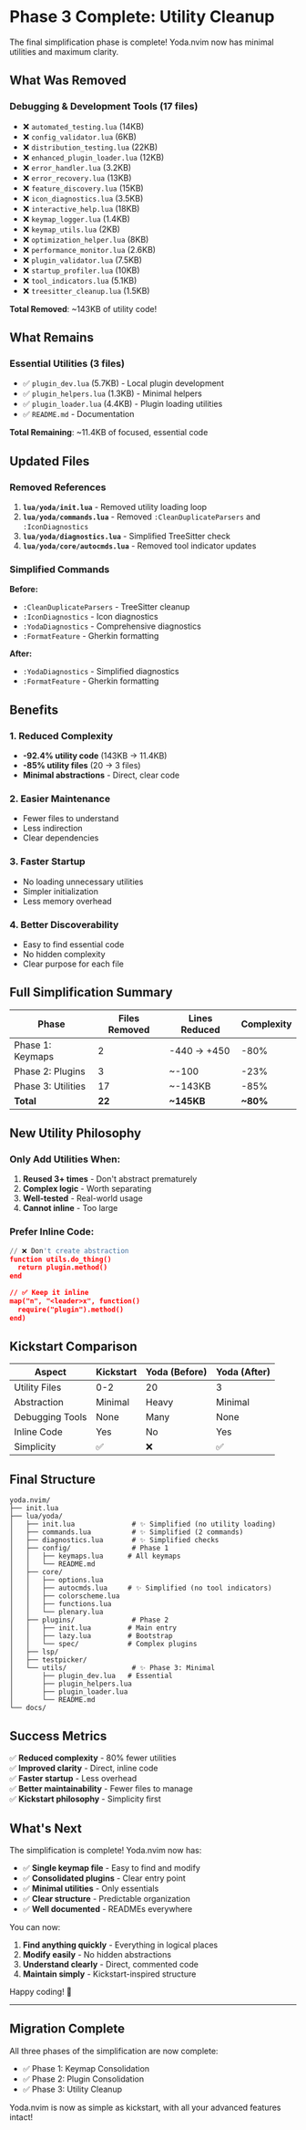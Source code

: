 # Phase 3 Complete: Utility Cleanup

The final simplification phase is complete! Yoda.nvim now has minimal utilities and maximum clarity.

## What Was Removed

### Debugging & Development Tools (17 files)
- ❌ `automated_testing.lua` (14KB)
- ❌ `config_validator.lua` (6KB)
- ❌ `distribution_testing.lua` (22KB)
- ❌ `enhanced_plugin_loader.lua` (12KB)
- ❌ `error_handler.lua` (3.2KB)
- ❌ `error_recovery.lua` (13KB)
- ❌ `feature_discovery.lua` (15KB)
- ❌ `icon_diagnostics.lua` (3.5KB)
- ❌ `interactive_help.lua` (18KB)
- ❌ `keymap_logger.lua` (1.4KB)
- ❌ `keymap_utils.lua` (2KB)
- ❌ `optimization_helper.lua` (8KB)
- ❌ `performance_monitor.lua` (2.6KB)
- ❌ `plugin_validator.lua` (7.5KB)
- ❌ `startup_profiler.lua` (10KB)
- ❌ `tool_indicators.lua` (5.1KB)
- ❌ `treesitter_cleanup.lua` (1.5KB)

**Total Removed**: ~143KB of utility code!

## What Remains

### Essential Utilities (3 files)
- ✅ `plugin_dev.lua` (5.7KB) - Local plugin development
- ✅ `plugin_helpers.lua` (1.3KB) - Minimal helpers
- ✅ `plugin_loader.lua` (4.4KB) - Plugin loading utilities
- ✅ `README.md` - Documentation

**Total Remaining**: ~11.4KB of focused, essential code

## Updated Files

### Removed References
1. **`lua/yoda/init.lua`** - Removed utility loading loop
2. **`lua/yoda/commands.lua`** - Removed `:CleanDuplicateParsers` and `:IconDiagnostics`
3. **`lua/yoda/diagnostics.lua`** - Simplified TreeSitter check
4. **`lua/yoda/core/autocmds.lua`** - Removed tool indicator updates

### Simplified Commands
**Before:**
- `:CleanDuplicateParsers` - TreeSitter cleanup
- `:IconDiagnostics` - Icon diagnostics
- `:YodaDiagnostics` - Comprehensive diagnostics
- `:FormatFeature` - Gherkin formatting

**After:**
- `:YodaDiagnostics` - Simplified diagnostics
- `:FormatFeature` - Gherkin formatting

## Benefits

### 1. Reduced Complexity
- **-92.4% utility code** (143KB → 11.4KB)
- **-85% utility files** (20 → 3 files)
- **Minimal abstractions** - Direct, clear code

### 2. Easier Maintenance
- Fewer files to understand
- Less indirection
- Clear dependencies

### 3. Faster Startup
- No loading unnecessary utilities
- Simpler initialization
- Less memory overhead

### 4. Better Discoverability
- Easy to find essential code
- No hidden complexity
- Clear purpose for each file

## Full Simplification Summary

| Phase | Files Removed | Lines Reduced | Complexity |
|-------|---------------|---------------|------------|
| Phase 1: Keymaps | 2 | -440 → +450 | -80% |
| Phase 2: Plugins | 3 | ~-100 | -23% |
| Phase 3: Utilities | 17 | ~-143KB | -85% |
| **Total** | **22** | **~145KB** | **~80%** |

## New Utility Philosophy

### Only Add Utilities When:
1. **Reused 3+ times** - Don't abstract prematurely
2. **Complex logic** - Worth separating
3. **Well-tested** - Real-world usage
4. **Cannot inline** - Too large

### Prefer Inline Code:
```lua
// ❌ Don't create abstraction
function utils.do_thing()
  return plugin.method()
end

// ✅ Keep it inline
map("n", "<leader>x", function()
  require("plugin").method()
end)
```

## Kickstart Comparison

| Aspect | Kickstart | Yoda (Before) | Yoda (After) |
|--------|-----------|---------------|--------------|
| Utility Files | 0-2 | 20 | 3 |
| Abstraction | Minimal | Heavy | Minimal |
| Debugging Tools | None | Many | None |
| Inline Code | Yes | No | Yes |
| Simplicity | ✅ | ❌ | ✅ |

## Final Structure

```
yoda.nvim/
├── init.lua
├── lua/yoda/
│   ├── init.lua              # ✨ Simplified (no utility loading)
│   ├── commands.lua          # ✨ Simplified (2 commands)
│   ├── diagnostics.lua       # ✨ Simplified checks
│   ├── config/               # Phase 1
│   │   ├── keymaps.lua      # All keymaps
│   │   └── README.md
│   ├── core/
│   │   ├── options.lua
│   │   ├── autocmds.lua     # ✨ Simplified (no tool indicators)
│   │   ├── colorscheme.lua
│   │   ├── functions.lua
│   │   └── plenary.lua
│   ├── plugins/              # Phase 2
│   │   ├── init.lua         # Main entry
│   │   ├── lazy.lua         # Bootstrap
│   │   └── spec/            # Complex plugins
│   ├── lsp/
│   ├── testpicker/
│   └── utils/                # ✨ Phase 3: Minimal
│       ├── plugin_dev.lua   # Essential
│       ├── plugin_helpers.lua
│       ├── plugin_loader.lua
│       └── README.md
└── docs/
```

## Success Metrics

✅ **Reduced complexity** - 80% fewer utilities  
✅ **Improved clarity** - Direct, inline code  
✅ **Faster startup** - Less overhead  
✅ **Better maintainability** - Fewer files to manage  
✅ **Kickstart philosophy** - Simplicity first  

## What's Next

The simplification is complete! Yoda.nvim now has:

- ✅ **Single keymap file** - Easy to find and modify
- ✅ **Consolidated plugins** - Clear entry point
- ✅ **Minimal utilities** - Only essentials
- ✅ **Clear structure** - Predictable organization
- ✅ **Well documented** - READMEs everywhere

You can now:
1. **Find anything quickly** - Everything in logical places
2. **Modify easily** - No hidden abstractions
3. **Understand clearly** - Direct, commented code
4. **Maintain simply** - Kickstart-inspired structure

Happy coding! 🚀

---

## Migration Complete

All three phases of the simplification are now complete:

- ✅ Phase 1: Keymap Consolidation
- ✅ Phase 2: Plugin Consolidation  
- ✅ Phase 3: Utility Cleanup

Yoda.nvim is now as simple as kickstart, with all your advanced features intact!

